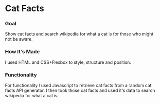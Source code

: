 # Cat Facts

### Goal
Show cat facts and search wikipedia for what a cat is for those who might not be aware.

### How It's Made
I used HTML and CSS+Flexbox to style, structure and position.

### Functionality
For functionality I used Javascript to retrieve cat facts from a random cat facts API generator. I then took those cat facts and used it's data to search wikipedia for what a cat is.
